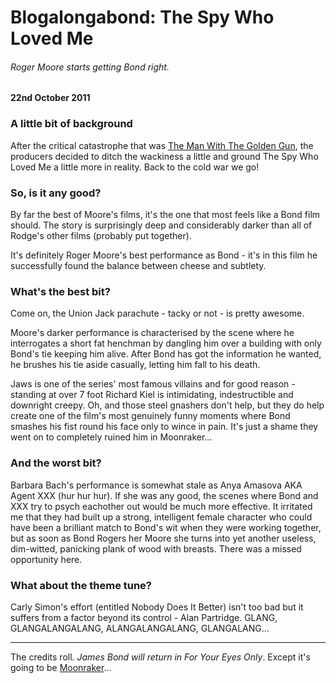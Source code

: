 # Blogalongabond: The Spy Who Loved Me

###### Roger Moore starts getting Bond right.

#### 22nd October 2011

### A little bit of background

After the critical catastrophe that was [The Man With The Golden Gun](/blogalongabond/the-man-with-the-golden-gun), the producers decided to ditch the wackiness a little and ground The Spy Who Loved Me a little more in reality. Back to the cold war we go!

### So, is it any good?

By far the best of Moore's films, it's the one that most feels like a Bond film should. The story is surprisingly deep and considerably darker than all of Rodge's other films (probably put together).

It's definitely Roger Moore's best performance as Bond - it's in this film he successfully found the balance between cheese and subtlety.

### What's the best bit?

Come on, the Union Jack parachute - tacky or not - is pretty awesome.

Moore's darker performance is characterised by the scene where he interrogates a short fat henchman by dangling him over a building with only Bond's tie keeping him alive. After Bond has got the information he wanted, he brushes his tie aside casually, letting him fall to his death. 

Jaws is one of the series' most famous villains and for good reason - standing at over 7 foot Richard Kiel is intimidating, indestructible and downright creepy. Oh, and those steel gnashers don't help, but they do help create one of the film's most genuinely funny moments where Bond smashes his fist round his face only to wince in pain. It's just a shame they went on to completely ruined him in Moonraker...

### And the worst bit?

Barbara Bach's performance is somewhat stale as Anya Amasova AKA Agent XXX (hur hur hur). If she was any good, the scenes where Bond and XXX try to psych eachother out would be much more effective. It irritated me that they had built up a strong, intelligent female character who could have been a brilliant match to Bond's wit when they were working together, but as soon as Bond Rogers her Moore she turns into yet another useless, dim-witted, panicking plank of wood with breasts. There was a missed opportunity here.

### What about the theme tune?

Carly Simon's effort (entitled Nobody Does It Better) isn't too bad but it suffers from a factor beyond its control - Alan Partridge. GLANG, GLANGALANGALANG, ALANGALANGALANG, GLANGALANG...

---

The credits roll. _James Bond will return in For Your Eyes Only_. Except it's going to be [Moonraker](/blogalongabond/moonraker)...